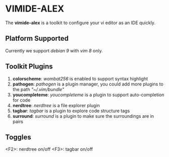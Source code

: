 # VIMIDE-ALEX
The **vimide-alex** is a toolkit to configure your vi editor as an IDE quickly.

## Platform Supported
Currently we support *debian 9* with *vim 8* only.

## Toolkit Plugins
1. **colorscheme**:   *wombat256* is enabled to support syntax highlight
2. **pathogen**:      *pathogen* is a plugin manager, you could add more plugins to the path *"~/.vim/bundle"*
3. **youcompleteme**: *youcompleteme* is a plugin to support auto-completion for code
4. **nerdtree**:      *nerdtree* is a file explorer plugin
5. **tagbar**:        *tagbar* is a plugin to explore code structure tags
6. **surround**:      *surround* is a plugin to make sure the surroundings are in pairs

## Toggles
\<F2\>: nerdtree on/off
\<F3\>: tagbar on/off
